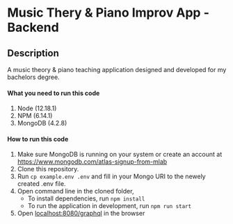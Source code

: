 # Music Thery & Piano Improv App - Backend

## Description

A music theory & piano teaching application designed and developed for my bachelors degree.

#### What you need to run this code

1. Node (12.18.1)
2. NPM (6.14.1)
3. MongoDB (4.2.8)

#### How to run this code

1. Make sure MongoDB is running on your system or create an account at https://www.mongodb.com/atlas-signup-from-mlab
2. Clone this repository.
3. Run `cp example.env .env` and fill in your Mongo URI to the newely created .env file.
4. Open command line in the cloned folder,
   - To install dependencies, run `npm install`
   - To run the application in development, run `npm run start`
5. Open [localhost:8080/graphql](http://localhost:8080/graphql) in the browser
